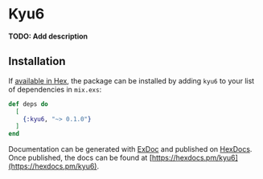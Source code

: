 # Kyu6

**TODO: Add description**

## Installation

If [available in Hex](https://hex.pm/docs/publish), the package can be installed
by adding `kyu6` to your list of dependencies in `mix.exs`:

```elixir
def deps do
  [
    {:kyu6, "~> 0.1.0"}
  ]
end
```

Documentation can be generated with [ExDoc](https://github.com/elixir-lang/ex_doc)
and published on [HexDocs](https://hexdocs.pm). Once published, the docs can
be found at [https://hexdocs.pm/kyu6](https://hexdocs.pm/kyu6).

